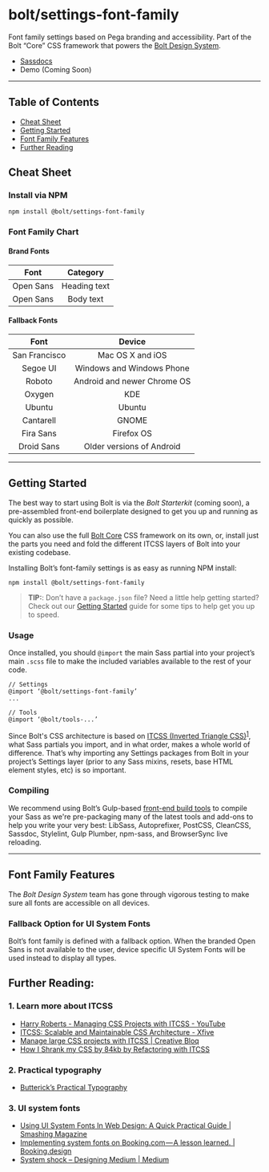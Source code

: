 # bolt/settings-font-family

Font family settings based on Pega branding and accessibility. Part of the Bolt “Core” CSS framework that powers the [Bolt Design System](https://www.boltdesignsystem.com).

- [Sassdocs](https://www.boltdesignsystem.com/docs/#settings:%20typography-variable-font-family)
- Demo (Coming Soon)

- - - -

## Table of Contents

- [Cheat Sheet](#cheat-sheet)
- [Getting Started](#getting-started)
- [Font Family Features](#font-family-features)
- [Further Reading](#further-reading)

## Cheat Sheet

### Install via NPM

```
npm install @bolt/settings-font-family
```

### Font Family Chart

#### Brand Fonts

| Font           | Category       |
| :------------: | :------------: |
| Open Sans      | Heading text   |
| Open Sans      | Body text      |

#### Fallback Fonts

| Font           | Device                      |
| :------------: | :-------------------------: |
| San Francisco  | Mac OS X and iOS            |
| Segoe UI       | Windows and Windows Phone   |
| Roboto         | Android and newer Chrome OS |
| Oxygen         | KDE                         |
| Ubuntu         | Ubuntu                      |
| Cantarell      | GNOME                       |
| Fira Sans      | Firefox OS                  |
| Droid Sans     | Older versions of Android   |

- - - -

## Getting Started

The best way to start using Bolt is via the *Bolt Starterkit* (coming soon), a pre-assembled front-end boilerplate designed to get you up and running as quickly as possible.

You can also use the full [Bolt Core](https://www.npmjs.com/package/@bolt/core) CSS framework on its own, or, install just the parts you need and fold the different ITCSS layers of Bolt into your existing codebase.

Installing Bolt’s font-family settings is as easy as running NPM install:

```
npm install @bolt/settings-font-family
```

> **TIP:**: Don’t have a `package.json` file? Need a little help getting started? Check out our [Getting Started](https://www.boltdesignsystem.com/getting-started) guide for some tips to help get you up to speed.

### Usage

Once installed, you should  `@import`  the main Sass partial into your project’s main `.scss` file to make the included variables available to the rest of your code.

```
// Settings
@import ‘@bolt/settings-font-family’
...

// Tools
@import ‘@bolt/tools-...’
```

Since Bolt's CSS architecture is based on [ITCSS (Inverted Triangle CSS)](http://www.creativebloq.com/web-design/manage-large-css-projects-itcss-101517528)<sup>[1](#1-learn-more-about-itcss)</sup>, what Sass partials you import, and in what order, makes a whole world of difference. That’s why importing any Settings packages from Bolt in your project’s Settings layer (prior to any Sass mixins, resets, base HTML element styles, etc) is so important.

### Compiling

We recommend using Bolt’s Gulp-based [front-end build tools](https://www.npmjs.com/package/@bolt/build-tools) to compile your Sass as we're pre-packaging many of the latest tools and add-ons to help you write your very best: LibSass, Autoprefixer, PostCSS, CleanCSS, Sassdoc, Stylelint, Gulp Plumber, npm-sass, and BrowserSync live reloading.

- - - -

## Font Family Features

The *Bolt Design System* team has gone through vigorous testing to make sure all fonts are accessible on all devices.

### Fallback Option for UI System Fonts

Bolt’s font family is defined with a fallback option. When the branded Open Sans is not available to the user, device specific UI System Fonts will be used instead to display all types.

## Further Reading:

### 1. Learn more about ITCSS

- [Harry Roberts - Managing CSS Projects with ITCSS - YouTube](https://www.youtube.com/watch?v=1OKZOV-iLj4)
- [ITCSS: Scalable and Maintainable CSS Architecture - Xfive](https://www.xfive.co/blog/itcss-scalable-maintainable-css-architecture/)
- [Manage large CSS projects with ITCSS | Creative Bloq](http://www.creativebloq.com/web-design/manage-large-css-projects-itcss-101517528)
- [How I Shrank my CSS by 84kb by Refactoring with ITCSS](https://medium.com/@jordankoschei/how-i-shrank-my-css-by-84kb-by-refactoring-with-itcss-2e8dafee123a)

### 2. Practical typography

- [Butterick’s Practical Typography](http://practicaltypography.com/)

### 3. UI system fonts

- [Using UI System Fonts In Web Design: A Quick Practical Guide | Smashing Magazine](https://www.smashingmagazine.com/2015/11/using-system-ui-fonts-practical-guide/)
- [Implementing system fonts on Booking.com — A lesson learned. | Booking.design](https://booking.design/implementing-system-fonts-on-booking-com-a-lesson-learned-bdc984df627f)
- [System shock – Designing Medium | Medium](https://medium.design/system-shock-6b1dc6d6596f)
